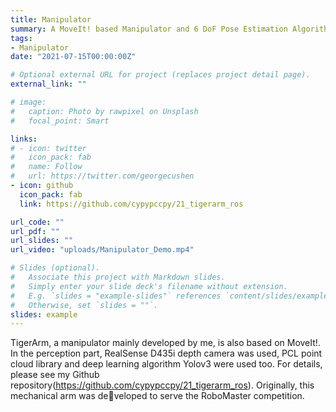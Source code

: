 ```yaml
---
title: Manipulator
summary: A MoveIt! based Manipulator and 6 DoF Pose Estimation Algorithm.
tags:
- Manipulator
date: "2021-07-15T00:00:00Z"

# Optional external URL for project (replaces project detail page).
external_link: ""

# image:
#   caption: Photo by rawpixel on Unsplash
#   focal_point: Smart

links:
# - icon: twitter
#   icon_pack: fab
#   name: Follow
#   url: https://twitter.com/georgecushen
- icon: github
  icon_pack: fab
  link: https://github.com/cypypccpy/21_tigerarm_ros

url_code: ""
url_pdf: ""
url_slides: ""
url_video: "uploads/Manipulator_Demo.mp4"

# Slides (optional).
#   Associate this project with Markdown slides.
#   Simply enter your slide deck's filename without extension.
#   E.g. `slides = "example-slides"` references `content/slides/example-slides.md`.
#   Otherwise, set `slides = ""`.
slides: example
---
```


TigerArm, a manipulator mainly developed by me, is also based on MoveIt!. In the perception part, RealSense D435i depth camera was
used, PCL point cloud library and deep learning algorithm Yolov3 were used too. For details, please
see my Github repository(https://github.com/cypypccpy/21_tigerarm_ros). Originally, this mechanical arm was developed to serve the RoboMaster competition.